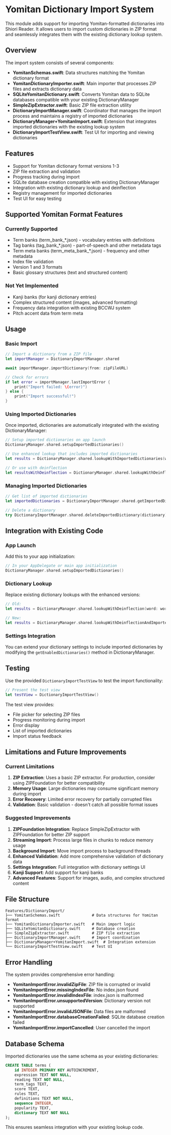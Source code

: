 # Yomitan Dictionary Import System

This module adds support for importing Yomitan-formatted dictionaries into Shiori Reader. It allows users to import custom dictionaries in ZIP format and seamlessly integrates them with the existing dictionary lookup system.

## Overview

The import system consists of several components:

- **YomitanSchemas.swift**: Data structures matching the Yomitan dictionary format
- **YomitanDictionaryImporter.swift**: Main importer that processes ZIP files and extracts dictionary data
- **SQLiteYomitanDictionary.swift**: Converts Yomitan data to SQLite databases compatible with your existing DictionaryManager
- **SimpleZipExtractor.swift**: Basic ZIP file extraction utility
- **DictionaryImportManager.swift**: Coordinator that manages the import process and maintains a registry of imported dictionaries
- **DictionaryManager+YomitanImport.swift**: Extension that integrates imported dictionaries with the existing lookup system
- **DictionaryImportTestView.swift**: Test UI for importing and viewing dictionaries

## Features

- Support for Yomitan dictionary format versions 1-3
- ZIP file extraction and validation
- Progress tracking during import
- SQLite database creation compatible with existing DictionaryManager
- Integration with existing dictionary lookup and deinflection
- Registry management for imported dictionaries
- Test UI for easy testing

## Supported Yomitan Format Features

### Currently Supported
- Term banks (term_bank_*.json) - vocabulary entries with definitions
- Tag banks (tag_bank_*.json) - part-of-speech and other metadata tags
- Term meta banks (term_meta_bank_*.json) - frequency and other metadata
- Index file validation
- Version 1 and 3 formats
- Basic glossary structures (text and structured content)

### Not Yet Implemented
- Kanji banks (for kanji dictionary entries)
- Complex structured content (images, advanced formatting)
- Frequency data integration with existing BCCWJ system
- Pitch accent data from term meta

## Usage

### Basic Import

```swift
// Import a dictionary from a ZIP file
let importManager = DictionaryImportManager.shared

await importManager.importDictionary(from: zipFileURL)

// Check for errors
if let error = importManager.lastImportError {
    print("Import failed: \(error)")
} else {
    print("Import successful!")
}
```

### Using Imported Dictionaries

Once imported, dictionaries are automatically integrated with the existing DictionaryManager:

```swift
// Setup imported dictionaries on app launch
DictionaryManager.shared.setupImportedDictionaries()

// Use enhanced lookup that includes imported dictionaries
let results = DictionaryManager.shared.lookupWithImportedDictionaries(word: "猫")

// Or use with deinflection
let resultsWithDeinflection = DictionaryManager.shared.lookupWithDeinflectionAndImported(word: "食べる")
```

### Managing Imported Dictionaries

```swift
// Get list of imported dictionaries
let importedDictionaries = DictionaryImportManager.shared.getImportedDictionaries()

// Delete a dictionary
try DictionaryImportManager.shared.deleteImportedDictionary(dictionary)
```

## Integration with Existing Code

### App Launch
Add this to your app initialization:

```swift
// In your AppDelegate or main app initialization
DictionaryManager.shared.setupImportedDictionaries()
```

### Dictionary Lookup
Replace existing dictionary lookups with the enhanced versions:

```swift
// Old: 
let results = DictionaryManager.shared.lookupWithDeinflection(word: word)

// New:
let results = DictionaryManager.shared.lookupWithDeinflectionAndImported(word: word)
```

### Settings Integration
You can extend your dictionary settings to include imported dictionaries by modifying the `getEnabledDictionaries()` method in DictionaryManager.

## Testing

Use the provided `DictionaryImportTestView` to test the import functionality:

```swift
// Present the test view
let testView = DictionaryImportTestView()
```

The test view provides:
- File picker for selecting ZIP files
- Progress monitoring during import
- Error display
- List of imported dictionaries
- Import status feedback

## Limitations and Future Improvements

### Current Limitations
1. **ZIP Extraction**: Uses a basic ZIP extractor. For production, consider using ZIPFoundation for better compatibility
2. **Memory Usage**: Large dictionaries may consume significant memory during import
3. **Error Recovery**: Limited error recovery for partially corrupted files
4. **Validation**: Basic validation - doesn't catch all possible format issues

### Suggested Improvements
1. **ZIPFoundation Integration**: Replace SimpleZipExtractor with ZIPFoundation for better ZIP support
2. **Streaming Import**: Process large files in chunks to reduce memory usage
3. **Background Import**: Move import process to background threads
4. **Enhanced Validation**: Add more comprehensive validation of dictionary data
5. **Settings Integration**: Full integration with dictionary settings UI
6. **Kanji Support**: Add support for kanji banks
7. **Advanced Features**: Support for images, audio, and complex structured content

## File Structure

```
Features/DictionaryImport/
├── YomitanSchemas.swift              # Data structures for Yomitan format
├── YomitanDictionaryImporter.swift   # Main import logic
├── SQLiteYomitanDictionary.swift     # Database creation
├── SimpleZipExtractor.swift          # ZIP file extraction
├── DictionaryImportManager.swift     # Import coordination
├── DictionaryManager+YomitanImport.swift  # Integration extension
└── DictionaryImportTestView.swift    # Test UI
```

## Error Handling

The system provides comprehensive error handling:

- **YomitanImportError.invalidZipFile**: ZIP file is corrupted or invalid
- **YomitanImportError.missingIndexFile**: No index.json found
- **YomitanImportError.invalidIndexFile**: index.json is malformed
- **YomitanImportError.unsupportedVersion**: Dictionary version not supported
- **YomitanImportError.invalidJSONFile**: Data files are malformed
- **YomitanImportError.databaseCreationFailed**: SQLite database creation failed
- **YomitanImportError.importCancelled**: User cancelled the import

## Database Schema

Imported dictionaries use the same schema as your existing dictionaries:

```sql
CREATE TABLE terms (
    id INTEGER PRIMARY KEY AUTOINCREMENT,
    expression TEXT NOT NULL,
    reading TEXT NOT NULL,
    term_tags TEXT,
    score TEXT,
    rules TEXT,
    definitions TEXT NOT NULL,
    sequence INTEGER,
    popularity TEXT,
    dictionary TEXT NOT NULL
);
```

This ensures seamless integration with your existing lookup code.
